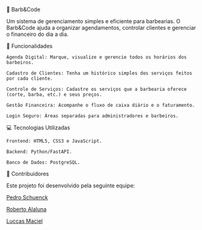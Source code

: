 💈 Barb&Code

Um sistema de gerenciamento simples e eficiente para barbearias. O Barb&Code ajuda a organizar agendamentos, controlar clientes e gerenciar o financeiro do dia a dia.

🚀 Funcionalidades

    Agenda Digital: Marque, visualize e gerencie todos os horários dos barbeiros.

    Cadastro de Clientes: Tenha um histórico simples dos serviços feitos por cada cliente.

    Controle de Serviços: Cadastre os serviços que a barbearia oferece (corte, barba, etc.) e seus preços.

    Gestão Financeira: Acompanhe o fluxo de caixa diário e o faturamento.

    Login Seguro: Áreas separadas para administradores e barbeiros.

💻 Tecnologias Utilizadas

    Frontend: HTML5, CSS3 e JavaScript.

    Backend: Python/FastAPI.

    Banco de Dados: PostgreSQL.

👥 Contribuidores

Este projeto foi desenvolvido pela seguinte equipe:

<a href="https://github.com/PedroSchuenck/PedroSchuenck.github.io" alt="Nome Participante" style="margin-bottom: 5px">Pedro Schuenck</a>

<a href="https://github.com/RobertoAlaluna/Ferreira.github.io" alt="Nome Participante" style="margin-bottom: 5px">Roberto Alaluna</a>

<a href="https://github.com/lucccxs/Maciel.github.io" alt="Nome Participante" style="margin-bottom: 5px">Luccas Maciel</a>
